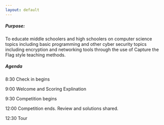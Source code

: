 ```yaml
---
layout: default
---
```


##### Purpose:

To educate middle schoolers and high schoolers on computer science topics including basic programming and other cyber security topics including encryption and networking tools through the use of Capture the Flag style teaching methods.


##### Agenda

8:30 Check in begins

9:00 Welcome and Scoring Explination

9:30 Competition begins

12:00 Competition ends. Review and solutions shared.

12:30 Tour